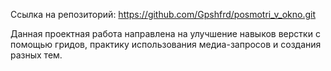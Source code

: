 Ссылка на репозиторий: https://github.com/Gpshfrd/posmotri_v_okno.git

Данная проектная работа направлена на улучшение навыков верстки с помощью гридов, практику использования медиа-запросов и создания разных тем.
